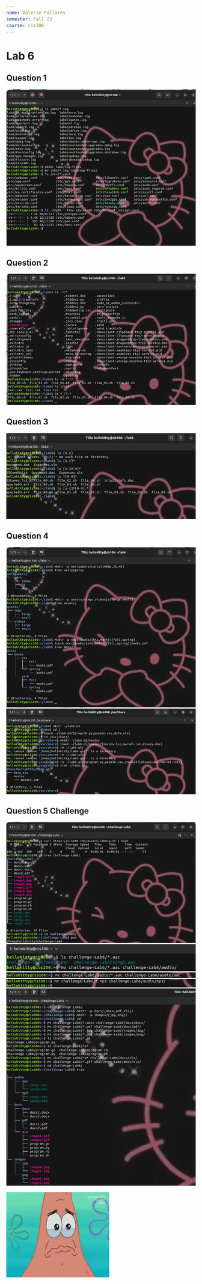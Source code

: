 ```yaml
---
name: Valerie Pallares
semester: Fall 23
course: cis106
---
```


# Lab 6

## Question 1 
![q1](q.1.1.png)<br>

## Question 2
![q2](q2.1.png)<br>

## Question 3
![q3](q3.1.png)<br>

## Question 4
![q4](q4.1.png)<br>
![q4.2](q4.2.png)<br>

## Question 5 Challenge 
![q5](q5.1.png)<br>
![q5.1](q5.2.png)<br>
![q5.2](q5.3.png)<br>
![q5.3](q5.4.png)<br>
![q5.4](q5.5.png)<br>

![sad](sad.gif)<br>
